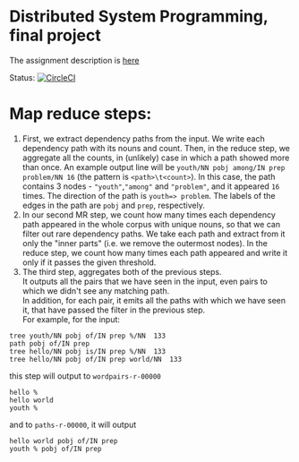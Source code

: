 # Distributed System Programming, final project
The assignment description is [here](https://www.cs.bgu.ac.il/~dsp162/Assignments/Assignment_3)

Status: [![CircleCI](https://circleci.com/gh/hagai-lvi/dsp-final-project.svg?style=svg&circle-token=e14fa6380e816fd1665baa9cf38466fdb238838a)](https://circleci.com/gh/hagai-lvi/dsp-final-project)

# Map reduce steps:
1. First, we extract dependency paths from the input.
We write each dependency path with its nouns and count.
Then, in the reduce step, we aggregate all the counts, in (unlikely) case in which a path showed more
than once.
An example output line will be
`youth/NN pobj among/IN prep problem/NN 16` (the pattern is `<path>\t<count>`).
In this case, the path contains 3 nodes - `"youth"`,`"among"` and `"problem"`,
and it appeared `16` times. The direction of the path is `youth=> problem`.
The labels of the edges in the path are `pobj` and `prep`, respectively.
2. In our second MR step, we count how many times each dependency path appeared in
the whole corpus with unique nouns, so that we can filter out rare dependency paths.
We take each path and extract from it only the "inner parts" (i.e. we remove the outermost nodes).
In the reduce step, we count how many times each path appeared and write it only if it passes
the given threshold.
3. The third step, aggregates both of the previous steps.  
It outputs all the pairs that we have seen in the input, even pairs to which we didn't see any matching path.  
In addition, for each pair, it emits all the paths with which we have seen it, that have passed the filter in the previous step.  
For example, for the input:
```
tree youth/NN pobj of/IN prep %/NN	133
path pobj of/IN prep
tree hello/NN pobj is/IN prep %/NN	133
tree hello/NN pobj of/IN prep world/NN	133
```
this step will output to `wordpairs-r-00000`
```
hello %	
hello world	
youth %	
```
and to `paths-r-00000`, it will output
```
hello world	pobj of/IN prep
youth %	pobj of/IN prep
```
